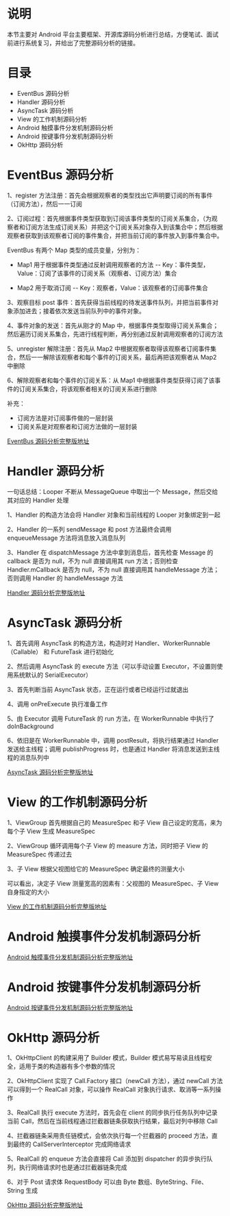 # 说明
本节主要对 Android 平台主要框架、开源库源码分析进行总结，方便笔试、面试前进行系统复习，并给出了完整源码分析的链接。

# 目录
* EventBus 源码分析
* Handler 源码分析
* AsyncTask 源码分析
* View 的工作机制源码分析
* Android 触摸事件分发机制源码分析
* Android 按键事件分发机制源码分析
* OkHttp 源码分析

# EventBus 源码分析
1、register 方法注册：首先会根据观察者的类型找出它声明要订阅的所有事件（订阅方法），然后一一订阅

2、订阅过程：首先根据事件类型获取到订阅该事件类型的订阅关系集合，（为观察者和订阅方法生成订阅关系）并把这个订阅关系对象存入到该集合中；然后根据观察者获取到该观察者订阅的事件集合，并把当前订阅的事件放入到事件集合中。

EventBus 有两个 Map 类型的成员变量，分别为：

* Map1 用于根据事件类型通过反射调用观察者的方法 -- Key：事件类型，Value：订阅了该事件的订阅关系（观察者、订阅方法）集合

* Map2 用于取消订阅 -- Key：观察者，Value：该观察者的订阅事件集合

3、观察目标 post 事件：首先获得当前线程的待发送事件队列，并把当前事件对象添加进去；接着依次发送当前队列中的事件对象。

4、事件对象的发送：首先从刚才的 Map 中，根据事件类型取得订阅关系集合；然后遍历订阅关系集合，先进行线程判断，再分别通过反射调用观察者的订阅方法

5、unregister 解除注册：首先从 Map2 中根据观察者取得该观察者订阅事件集合，然后一一解除该观察者和每个事件的订阅关系，最后再把该观察者从 Map2 中删除

6、解除观察者和每个事件的订阅关系：从 Map1 中根据事件类型获得订阅了该事件的订阅关系集合，将该观察者相关的订阅关系进行删除

补充：

* 订阅方法是对订阅事件做的一层封装
* 订阅关系是对观察者和订阅方法做的一层封装

[EventBus 源码分析完整版地址](http://xuchongyang.com/2017/07/16/EventBus-3-0-%E6%BA%90%E7%A0%81%E5%88%86%E6%9E%90%EF%BC%88%E4%B8%80%EF%BC%89%E6%95%B4%E4%BD%93%E5%88%86%E6%9E%90/)

# Handler 源码分析
一句话总结：Looper 不断从 MessageQueue 中取出一个 Message，然后交给其对应的 Handler 处理

1、Handler 的构造方法会将 Handler 对象和当前线程的 Looper 对象绑定到一起

2、Handler 的一系列 sendMessage 和 post 方法最终会调用 enqueueMessage 方法将消息放入消息队列

3、Handler 在 dispatchMessage 方法中拿到消息后，首先检查 Message 的 callback 是否为 null，不为 null 直接调用其 run 方法；否则检查 Handler.mCallback 是否为 null，不为 null 直接调用其 handleMessage 方法；否则调用 Handler 的 handleMessage 方法

[Handler 源码分析完整版地址](http://xuchongyang.com/2017/03/10/Android-%E6%B6%88%E6%81%AF%E6%9C%BA%E5%88%B6%E6%BA%90%E7%A0%81%E5%88%86%E6%9E%90/)

# AsyncTask 源码分析
1、首先调用 AsyncTask 的构造方法，构造时对 Handler、WorkerRunnable（Callable） 和 FutureTask 进行初始化

2、然后调用 AsyncTask 的 execute 方法（可以手动设置 Executor，不设置则使用系统默认的 SerialExecutor）

3、首先判断当前 AsyncTask 状态，正在运行或者已经运行过就退出

4、调用 onPreExecute 执行准备工作

5、由 Executor 调用 FutureTask 的 run 方法，在 WorkerRunnable 中执行了 doInBackground

6、依旧是在 WorkerRunnable 中，调用 postResult，将执行结果通过 Handler 发送给主线程；调用 publishProgress 时，也是通过 Handler 将消息发送到主线程的消息队列中

[AsyncTask 源码分析完整版地址](http://xuchongyang.com/2017/05/07/AsyncTask-%E6%BA%90%E7%A0%81%E5%88%86%E6%9E%90/)

# View 的工作机制源码分析
1、ViewGroup 首先根据自己的 MeasureSpec 和子 View 自己设定的宽高，来为每个子 View 生成 MeasureSpec

2、ViewGroup 循环调用每个子 View 的 measure 方法，同时把子 View 的 MeasureSpec 传递过去

3、子 View 根据父视图给它的 MeasureSpec 确定最终的测量大小

可以看出，决定子 View 测量宽高的因素有：父视图的 MeasureSpec、子 View 自身指定的大小

[View 的工作机制源码分析完整版地址](http://xuchongyang.com/2017/08/20/View%20%E7%9A%84%E4%B8%89%E5%A4%A7%E6%B5%81%E7%A8%8B%E6%BA%90%E7%A0%81%E5%88%86%E6%9E%90/)

# Android 触摸事件分发机制源码分析


[Android 触摸事件分发机制源码分析完整版地址](http://xuchongyang.com/2017/07/30/Android%20%E4%BA%8B%E4%BB%B6%E5%88%86%E5%8F%91%E6%9C%BA%E5%88%B6%E6%BA%90%E7%A0%81%E5%88%86%E6%9E%90%EF%BC%88%E4%B8%80%EF%BC%89%E8%A7%A6%E6%91%B8%E4%BA%8B%E4%BB%B6/)

# Android 按键事件分发机制源码分析

[Android 按键事件分发机制源码分析完整版地址]()

# OkHttp 源码分析
1、OkHttpClient 的构建采用了 Builder 模式，Builder 模式易写易读且线程安全，适用于类的构造器有多个参数的情况

2、OkHttpClient 实现了 Call.Factory 接口（newCall 方法），通过 newCall 方法可以得到一个 RealCall 对象，可以操作 RealCall 对象执行请求、取消等一系列操作

3、RealCall 执行 execute 方法时，首先会在 client 的同步执行任务队列中记录当前 Call，然后在当前线程通过拦截器链条获取执行结果，最后对列中移除 Call

4、拦截器链条采用责任链模式，会依次执行每一个拦截器的 proceed 方法，直到最终的 CallServerInterceptor 完成网络请求

5、RealCall 的 enqueue 方法会直接将 Call 添加到 dispatcher 的异步执行队列，执行网络请求时也是通过拦截器链条完成

6、对于 Post 请求体 RequestBody 可以由 Byte 数组、ByteString、File、String 生成

[OkHttp 源码分析完整版地址](http://xuchongyang.com/2017/12/01/OkHttp3-%E6%BA%90%E7%A0%81%E5%88%86%E6%9E%90%EF%BC%88%E4%B8%80%EF%BC%89/)
